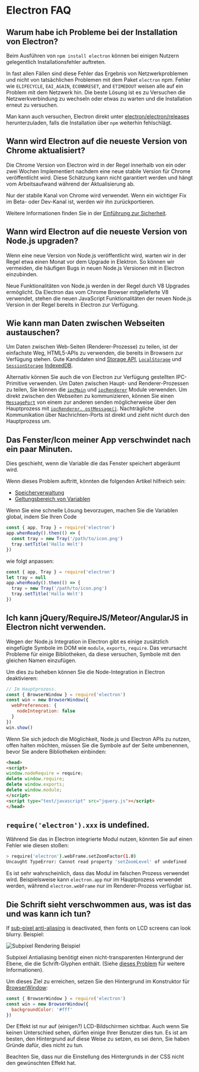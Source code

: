 # Electron FAQ

## Warum habe ich Probleme bei der Installation von Electron?

Beim Ausführen von `npm install electron` können bei einigen Nutzern gelegentlich Installationsfehler auftreten.

In fast allen Fällen sind diese Fehler das Ergebnis von Netzwerkproblemen und nicht von tatsächlichen Problemen mit dem Paket `electron` npm. Fehler wie `ELIFECYCLE`, `EAI_AGAIN`, `ECONNRESET`, and `ETIMEDOUT` weisen alle auf ein Problem mit dem Netzwerk hin. Die beste Lösung ist es zu Versuchen die Netzwerkverbindung zu wechseln oder etwas zu warten und die Installation erneut zu versuchen.

Man kann auch versuchen, Electron direkt unter [electron/electron/releases](https://github.com/electron/electron/releases) herunterzuladen, falls die Installation über `npm` weiterhin fehlschlägt.

## Wann wird Electron auf die neueste Version von Chrome aktualisiert?

Die Chrome Version von Electron wird in der Regel innerhalb von ein oder zwei Wochen Implementiert nachdem eine neue stabile Version für Chrome veröffentlicht wird. Diese Schätzung kann nicht garantiert werden und hängt vom Arbeitsaufwand während der Aktualisierung ab.

Nur der stabile Kanal von Chrome wird verwendet. Wenn ein wichtiger Fix im Beta- oder Dev-Kanal ist, werden wir ihn zurückportieren.

Weitere Informationen finden Sie in der [Einführung zur Sicherheit](tutorial/security.md).

## Wann wird Electron auf die neueste Version von Node.js upgraden?

Wenn eine neue Version von Node.js veröffentlicht wird, warten wir in der Regel etwa einen Monat vor dem Upgrade in Elektron. So können wir vermeiden, die häufigen Bugs in neuen Node.js Versionen mit in Electron einzubinden.

Neue Funktionalitäten von Node.js werden in der Regel durch V8 Upgrades ermöglicht. Da Electron das vom Chrome Browser mitgelieferte V8 verwendet, stehen die neuen JavaScript Funktionalitäten der neuen Node.js Version in der Regel bereits in Electron zur Verfügung.

## Wie kann man Daten zwischen Webseiten austauschen?

Um Daten zwischen Web-Seiten (Renderer-Prozesse) zu teilen, ist der einfachste Weg, HTML5-APIs zu verwenden, die bereits in Browsern zur Verfügung stehen. Gute Kandidaten sind [Storage API](https://developer.mozilla.org/en-US/docs/Web/API/Storage), [`LocalStorage`](https://developer.mozilla.org/en-US/docs/Web/API/Window/localStorage) und [`SessionStorage`](https://developer.mozilla.org/en-US/docs/Web/API/Window/sessionStorage) [IndexedDB](https://developer.mozilla.org/en-US/docs/Web/API/IndexedDB_API).

Alternativ können Sie auch die von Electron zur Verfügung gestellten IPC-Primitive verwenden. Um Daten zwischen Haupt- und Renderer-Prozessen zu teilen, Sie können die [`ipcMain`](api/ipc-main.md) und [`ipcRenderer`](api/ipc-renderer.md) Module verwenden. Um direkt zwischen den Webseiten zu kommunizieren, können Sie einen [`MessagePort`](https://developer.mozilla.org/en-US/docs/Web/API/MessagePort) von einem zur anderen senden möglicherweise über den Hauptprozess mit [`ipcRenderer. ostMessage()`](api/ipc-renderer.md#ipcrendererpostmessagechannel-message-transfer). Nachträgliche Kommunikation über Nachrichten-Ports ist direkt und zieht nicht durch den Hauptprozess um.

## Das Fenster/Icon meiner App verschwindet nach ein paar Minuten.

Dies geschieht, wenn die Variable die das Fenster speichert abgeräumt wird.

Wenn dieses Problem auftritt, könnten die folgenden Artikel hilfreich sein:

* [Speicherverwaltung](https://developer.mozilla.org/en-US/docs/Web/JavaScript/Memory_Management)
* [Geltungsbereich von Variablen](https://msdn.microsoft.com/library/bzt2dkta(v=vs.94).aspx)

Wenn Sie eine schnelle Lösung bevorzugen, machen Sie die Variablen global, indem Sie Ihren Code

```javascript
const { app, Tray } = require('electron')
app.whenReady().then(() => {
  const tray = new Tray('/path/to/icon.png')
  tray.setTitle('Hallo Welt')
})
```

wie folgt anpassen:

```javascript
const { app, Tray } = require('electron')
let tray = null
app.whenReady().then(() => {
  tray = new Tray('/path/to/icon.png')
  tray.setTitle('Hallo Welt')
})
```

## Ich kann jQuery/RequireJS/Meteor/AngularJS in Electron nicht verwenden.

Wegen der Node.js Integration in Electron gibt es einige zusätzlich eingefügte Symbole im DOM wie `module`, `exports`, `require`. Das verursacht Probleme für einige Bibliotheken, da diese versuchen, Symbole mit den gleichen Namen einzufügen.

Um dies zu beheben können Sie die Node-Integration in Electron deaktivieren:

```javascript
// Im Hauptprozess.
const { BrowserWindow } = require('electron')
const win = new BrowserWindow({
  webPreferences: {
    nodeIntegration: false
  }
})
win.show()
```

Wenn Sie sich jedoch die Möglichkeit, Node.js und Electron APIs zu nutzen, offen halten möchten, müssen Sie die Symbole auf der Seite umbenennen, bevor Sie andere Bibliotheken einbinden:

```html
<head>
<script>
window.nodeRequire = require;
delete window.require;
delete window.exports;
delete window.module;
</script>
<script type="text/javascript" src="jquery.js"></script>
</head>
```

## `require('electron').xxx` is undefined.

Während Sie das in Electron integrierte Modul nutzen, könnten Sie auf einen Fehler wie diesen stoßen:

```sh
> require('electron').webFrame.setZoomFactor(1.0)
Uncaught TypeError: Cannot read property 'setZoomLevel' of undefined
```

Es ist sehr wahrscheinlich, dass das Modul im falschen Prozess verwendet wird. Beispielsweise kann `electron.app` nur im Hauptprozess verwendet werden, während `electron.webFrame` nur im Renderer-Prozess verfügbar ist.

## Die Schrift sieht verschwommen aus, was ist das und was kann ich tun?

If [sub-pixel anti-aliasing](https://alienryderflex.com/sub_pixel/) is deactivated, then fonts on LCD screens can look blurry. Beispiel:

![Subpixel Rendering Beispiel](images/subpixel-rendering-screenshot.gif)

Subpixel Antialiasing benötigt einen nicht-transparenten Hintergrund der Ebene, die die Schrift-Glyphen enthält. (Siehe [dieses Problem](https://github.com/electron/electron/issues/6344#issuecomment-420371918) für weitere Informationen).

Um dieses Ziel zu erreichen, setzen Sie den Hintergrund im Konstruktor für [BrowserWindow](api/browser-window.md):

```javascript
const { BrowserWindow } = require('electron')
const win = new BrowserWindow({
  backgroundColor: '#fff'
})
```

Der Effekt ist nur auf (einigen?) LCD-Bildschirmen sichtbar. Auch wenn Sie keinen Unterschied sehen, dürfen einige Ihrer Benutzer dies tun. Es ist am besten, den Hintergrund auf diese Weise zu setzen, es sei denn, Sie haben Gründe dafür, dies nicht zu tun.

Beachten Sie, dass nur die Einstellung des Hintergrunds in der CSS nicht den gewünschten Effekt hat.
